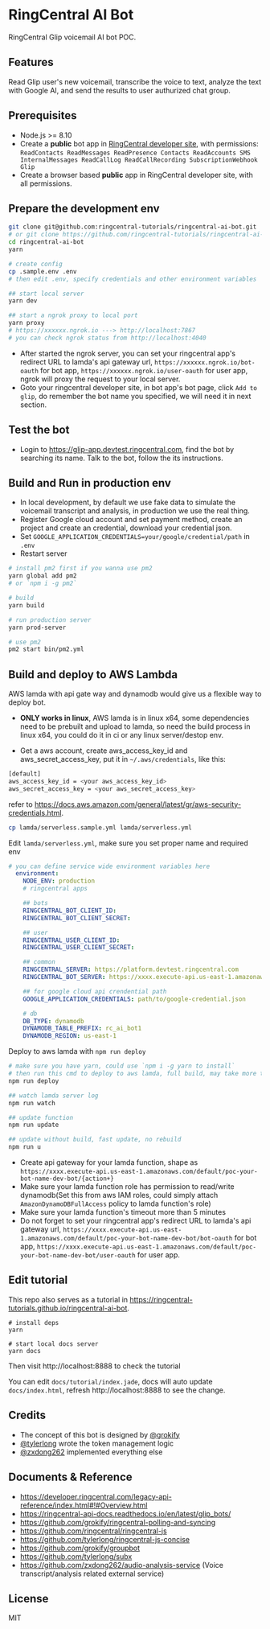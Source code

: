 # RingCentral AI Bot

RingCentral Glip voicemail AI bot POC.

## Features
Read Glip user's new voicemail, transcribe the voice to text, analyze the text with Google AI, and send the results to user authurized chat group.

## Prerequisites

- Node.js >= 8.10
- Create a **public** bot app in [RingCentral developer site](https://developers.ringcentral.com), with permissions: `ReadContacts ReadMessages ReadPresence Contacts ReadAccounts SMS InternalMessages ReadCallLog ReadCallRecording SubscriptionWebhook Glip`
- Create a browser based **public** app in RingCentral developer site, with all permissions.

## Prepare the development env

```bash
git clone git@github.com:ringcentral-tutorials/ringcentral-ai-bot.git
# or git clone https://github.com/ringcentral-tutorials/ringcentral-ai-bot.git
cd ringcentral-ai-bot
yarn

# create config
cp .sample.env .env
# then edit .env, specify credentials and other environment variables

## start local server
yarn dev

## start a ngrok proxy to local port
yarn proxy
# https://xxxxxx.ngrok.io ---> http://localhost:7867
# you can check ngrok status from http://localhost:4040
```
- After started the ngrok server, you can set your ringcentral app's redirect URL to lamda's api gateway url, `https://xxxxxx.ngrok.io/bot-oauth` for bot app, `https://xxxxxx.ngrok.io/user-oauth` for user app, ngrok will proxy the request to your local server.
- Goto your ringcentral developer site, in bot app's bot page, click `Add to glip`, do remember the bot name you specified, we will need it in next section.

## Test the bot
- Login to https://glip-app.devtest.ringcentral.com, find the bot by searching its name. Talk to the bot, follow the its instructions.

## Build and Run in production env
- In local development, by default we use fake data to simulate the voicemail transcript and analysis, in production we use the real thing.
- Register Google cloud account and set payment method, create an project and create an credential, download your credential json.
- Set `GOOGLE_APPLICATION_CREDENTIALS=your/google/credential/path` in `.env`
- Restart server

```bash
# install pm2 first if you wanna use pm2
yarn global add pm2
# or `npm i -g pm2`

# build
yarn build

# run production server
yarn prod-server

# use pm2
pm2 start bin/pm2.yml
```

## Build and deploy to AWS Lambda

AWS lamda with api gate way and dynamodb would give us a flexible way to deploy bot.

- **ONLY works in linux**, AWS lamda is in linux x64, some dependencies need to be prebuilt and upload to lamda, so need the build process in linux x64, you could do it in ci or any linux server/destop env.

- Get a aws account, create aws_access_key_id and aws_secret_access_key, put it in `~/.aws/credentials`, like this:
```bash
[default]
aws_access_key_id = <your aws_access_key_id>
aws_secret_access_key = <your aws_secret_access_key>
```
refer to https://docs.aws.amazon.com/general/latest/gr/aws-security-credentials.html.


```bash
cp lamda/serverless.sample.yml lamda/serverless.yml
```
Edit `lamda/serverless.yml`, make sure you set proper name and required env
```yml
# you can define service wide environment variables here
  environment:
    NODE_ENV: production
    # ringcentral apps

    ## bots
    RINGCENTRAL_BOT_CLIENT_ID:
    RINGCENTRAL_BOT_CLIENT_SECRET:

    ## user
    RINGCENTRAL_USER_CLIENT_ID:
    RINGCENTRAL_USER_CLIENT_SECRET:

    ## common
    RINGCENTRAL_SERVER: https://platform.devtest.ringcentral.com
    RINGCENTRAL_BOT_SERVER: https://xxxx.execute-api.us-east-1.amazonaws.com/default/poc-your-bot-name-dev-bot

    ## for google cloud api crendential path
    GOOGLE_APPLICATION_CREDENTIALS: path/to/google-credential.json

    # db
    DB_TYPE: dynamodb
    DYNAMODB_TABLE_PREFIX: rc_ai_bot1
    DYNAMODB_REGION: us-east-1

```

Deploy to aws lamda with `npm run deploy`
```bash
# make sure you have yarn, could use `npm i -g yarn to install`
# then run this cmd to deploy to aws lamda, full build, may take more time
npm run deploy

## watch lamda server log
npm run watch

## update function
npm run update

## update without build, fast update, no rebuild
npm run u
```
- Create api gateway for your lamda function, shape as `https://xxxx.execute-api.us-east-1.amazonaws.com/default/poc-your-bot-name-dev-bot/{action+}`
- Make sure your lamda function role has permission to read/write dynamodb(Set this from aws IAM roles, could simply attach `AmazonDynamoDBFullAccess` policy to lamda function's role)
- Make sure your lamda function's timeout more than 5 minutes
- Do not forget to set your ringcentral app's redirect URL to lamda's api gateway url, `https://xxxx.execute-api.us-east-1.amazonaws.com/default/poc-your-bot-name-dev-bot/bot-oauth` for bot app, `https://xxxx.execute-api.us-east-1.amazonaws.com/default/poc-your-bot-name-dev-bot/user-oauth` for user app.

## Edit tutorial
This repo also serves as a tutorial in https://ringcentral-tutorials.github.io/ringcentral-ai-bot.
```
# install deps
yarn

# start local docs server
yarn docs
```
Then visit http://localhost:8888 to check the tutorial

You can edit `docs/tutorial/index.jade`, docs will auto update `docs/index.html`, refresh http://localhost:8888 to see the change.

## Credits
- The concept of this bot is designed by [@grokify](https://github.com/grokify)
- [@tylerlong](https://github.com/tylerlong) wrote the token management logic
- [@zxdong262](https://github.com/zxdong262) implemented everything else

## Documents & Reference
- https://developer.ringcentral.com/legacy-api-reference/index.html#!#Overview.html
- https://ringcentral-api-docs.readthedocs.io/en/latest/glip_bots/
- https://github.com/grokify/ringcentral-polling-and-syncing
- https://github.com/ringcentral/ringcentral-js
- https://github.com/tylerlong/ringcentral-js-concise
- https://github.com/grokify/groupbot
- https://github.com/tylerlong/subx
- https://github.com/zxdong262/audio-analysis-service (Voice transcript/analysis related external service)

## License

MIT
